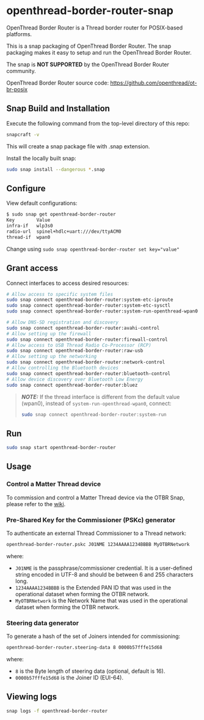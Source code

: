 # openthread-border-router-snap

OpenThread Border Router is a Thread border router for POSIX-based platforms.

This is a snap packaging of OpenThread Border Router. The snap packaging makes it easy to setup and run the OpenThread Border Router.

The snap is **NOT SUPPORTED** by the OpenThread Border Router community.

OpenThread Border Router source code: https://github.com/openthread/ot-br-posix

## Snap Build and Installation
Execute the following command from the top-level directory of this repo:
```bash
snapcraft -v
```
This will create a snap package file with .snap extension.

Install the locally built snap:
```bash
sudo snap install --dangerous *.snap
```

## Configure
View default configurations:
```bash
$ sudo snap get openthread-border-router 
Key        Value
infra-if   wlp3s0
radio-url  spinel+hdlc+uart:///dev/ttyACM0
thread-if  wpan0
```

Change using `sudo snap openthread-border-router set key="value"`

## Grant access

Connect interfaces to access desired resources:
```bash
# Allow access to specific system files
sudo snap connect openthread-border-router:system-etc-iproute
sudo snap connect openthread-border-router:system-etc-sysctl
sudo snap connect openthread-border-router:system-run-openthread-wpan0

# Allow DNS-SD registration and discovery
sudo snap connect openthread-border-router:avahi-control
# Allow setting up the firewall
sudo snap connect openthread-border-router:firewall-control
# Allow access to USB Thread Radio Co-Processor (RCP)
sudo snap connect openthread-border-router:raw-usb
# Allow setting up the networking
sudo snap connect openthread-border-router:network-control
# Allow controlling the Bluetooth devices
sudo snap connect openthread-border-router:bluetooth-control
# Allow device discovery over Bluetooth Low Energy
sudo snap connect openthread-border-router:bluez
```

> **_NOTE:_**  If the thread interface is different from the default value (wpan0), instead of `system-run-openthread-wpan0`, connect:
> ```bash
> sudo snap connect openthread-border-router:system-run
> ```

## Run
```bash
sudo snap start openthread-border-router
```

## Usage

### Control a Matter Thread device
To commission and control a Matter Thread device via the OTBR Snap, please refer to the [wiki](https://github.com/canonical/openthread-border-router-snap/wiki/Commission-and-control-a-Matter-Thread-device-via-the-OTBR-Snap).

### Pre-Shared Key for the Commissioner (PSKc) generator

To authenticate an external Thread Commissioner to a Thread network:

```bash
openthread-border-router.pskc J01NME 1234AAAA1234BBBB MyOTBRNetwork
```

where:

- `J01NME` is the passphrase/commissioner credential. It is a user-defined string encoded in UTF-8 and should be between 6 and 255 characters long.
- `1234AAAA1234BBBB` is the Extended PAN ID that was used in the operational dataset when forming the OTBR network.
- `MyOTBRNetwork` is the Network Name that was used in the operational dataset when forming the OTBR network.

### Steering data generator

To generate a hash of the set of Joiners intended for commissioning:

```bash
openthread-border-router.steering-data 8 0000b57fffe15d68
```

where:

- `8` is the Byte length of steering data (optional, default is 16).
- `0000b57fffe15d68` is the Joiner ID (EUI-64).

## Viewing logs
```bash
snap logs -f openthread-border-router
```

